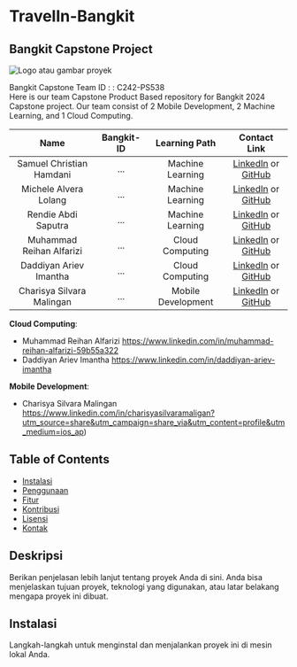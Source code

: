 # TravelIn-Bangkit
## Bangkit Capstone Project
![Logo atau gambar proyek](link-ke-gambar)

Bangkit Capstone Team ID : : C242-PS538	 <br>
Here is our team Capstone Product Based repository for Bangkit 2024 Capstone project. Our team consist of 2 Mobile Development, 2 Machine Learning, and 1 Cloud Computing.


|              Name              | Bangkit-ID |   Learning Path    |                                                       Contact Link                                                       |
| :----------------------------: | :--------: | :----------------: | :----------------------------------------------------------------------------------------------------------------------: |
| Samuel Christian Hamdani | ... |  Machine Learning |            [LinkedIn](..) or [GitHub](...)             |
| Michele Alvera Lolang | ... |  Machine Learning |            [LinkedIn](..) or [GitHub](...)             |
| Rendie Abdi Saputra | ... |  Machine Learning |            [LinkedIn](..) or [GitHub](...)             |
| Muhammad Reihan Alfarizi | ... |  Cloud Computing |            [LinkedIn](..) or [GitHub](...)             |
| Daddiyan Ariev Imantha | ... |  Cloud Computing |            [LinkedIn](..) or [GitHub](...)             |
| Charisya Silvara Malingan  | ... |  Mobile Development |            [LinkedIn](..) or [GitHub](...)             |


**Cloud Computing**:
- Muhammad Reihan Alfarizi https://www.linkedin.com/in/muhammad-reihan-alfarizi-59b55a322
- Daddiyan Ariev Imantha https://www.linkedin.com/in/daddiyan-ariev-imantha

**Mobile Development**:
- Charisya Silvara Malingan https://www.linkedin.com/in/charisyasilvaramaligan?utm_source=share&utm_campaign=share_via&utm_content=profile&utm_medium=ios_ap)

## Table of Contents
- [Instalasi](#installation)
- [Penggunaan](#usage)
- [Fitur](#features)
- [Kontribusi](#contributing)
- [Lisensi](#license)
- [Kontak](#contact)

## Deskripsi
Berikan penjelasan lebih lanjut tentang proyek Anda di sini. Anda bisa menjelaskan tujuan proyek, teknologi yang digunakan, atau latar belakang mengapa proyek ini dibuat.

## Instalasi
Langkah-langkah untuk menginstal dan menjalankan proyek ini di mesin lokal Anda.
